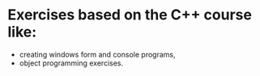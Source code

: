 # Exercises based on the C++ course like:
* creating windows form and console programs,
* object programming exercises.